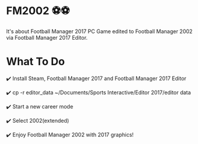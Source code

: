 # FM2002 :soccer::soccer:
It's about Football Manager 2017 PC Game edited to Football Manager 2002 via Football Manager 2017 Editor.

# What To Do
:heavy_check_mark: Install Steam, Football Manager 2017 and Football Manager 2017 Editor  

:heavy_check_mark: cp -r editor_data ~/Documents/Sports Interactive/Editor 2017/editor data

:heavy_check_mark: Start a new career mode 

:heavy_check_mark: Select 2002(extended)

:heavy_check_mark: Enjoy Football Manager 2002 with 2017 graphics!
